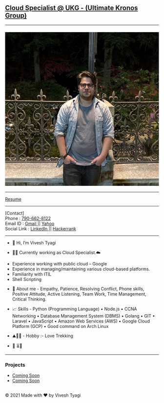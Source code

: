 ## [Cloud Specialist @ UKG - (Ultimate Kronos Group)](https://www.ukg.com/) <br>

---
### <img src="image/headshot.jpg?raw=true"/><br>

---
[Resume](/pdf/Resume-VT.pdf)

---
[Contact] <br>
Phone : <a href="tel:+917906628122">790-662-8122</a> <br>
Email ID : <a href="mailto:vivesht@gmail.com"> Gmail </a> || <a href="mailto:vivesht@yahoo.com"> Yahoo </a> <br>
Social Link : <a href="https://www.linkedin.com/in/vivesh-tyagi-9085a9a9/" target="_blank"> LinkedIn </a> || <a href="https://www.hackerrank.com/vivesht/" target="_blank"> Hackerrank </a>

---

- 👋 Hi, I’m Vivesh Tyagi

- 👨‍💻 Currently working as Cloud Specialist.☁️

* Experience working with public cloud – Google
* Experience in managing/maintaining various cloud-based platforms.
* Familiarity with ITIL
* Shell Scripting

- 📜 About me - Empathy, Patience, Resolving Conflict, Phone skills, Positive Attitude, Active Listening, Team Work, Time Management, Critical Thinking.

- 📈 Skills - Python (Programming Language) • Node.js • CCNA Networking • Database Management System (DBMS) • Golang • GIT • Laravel • JavaScript • Amazon Web Services (AWS) • Google Cloud Platform (GCP) • Good command on Arch Linux

- ⛰️🧗‍♂️ - Hobby :- Love Trekking

- 👀 ⏳🍁

---

### Projects

- [Coming Soon](https://github.com/574n13y?tab=projects/)
- [Coming Soon](https://github.com/574n13y?tab=projects/)

<br>


 <footer>
          <div id="copyright">
                <div>
                    <span>&copy; 2021 Made with ❤️</span>
                    <span>by Vivesh Tyagi </span> 
                </div>
          </div>
 </footer>

